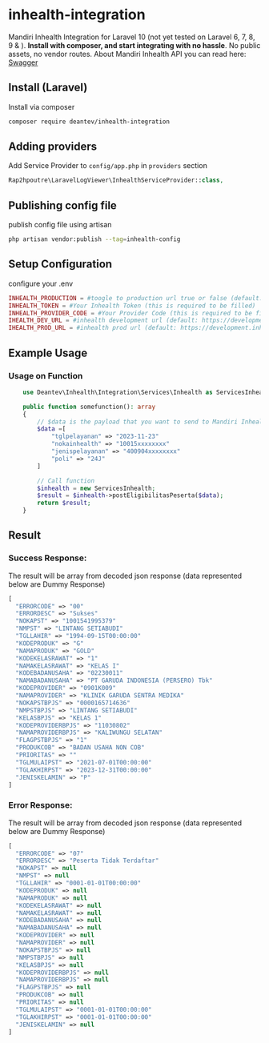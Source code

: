 inhealth-integration
===========================

Mandiri Inhealth Integration for Laravel 10 (not yet tested on Laravel 6, 7, 8, 9 & ). **Install with composer, and start integrating with no hassle**. No public assets, no vendor routes. About Mandiri Inhealth API you can read here: [Swagger](https://development.inhealth.co.id/pelkesws2/catalog/index) 

## Install (Laravel)
Install via composer
```bash
composer require deantev/inhealth-integration
```

## Adding providers
Add Service Provider to `config/app.php` in `providers` section
```php
Rap2hpoutre\LaravelLogViewer\InhealthServiceProvider::class,
```

## Publishing config file
publish config file using artisan
```bash
php artisan vendor:publish --tag=inhealth-config
```

## Setup Configuration
configure your .env
```php
INHEALTH_PRODUCTION = #toogle to production url true or false (default: false)
INHEALTH_TOKEN = #Your Inhealth Token (this is required to be filled)
INHEALTH_PROVIDER_CODE = #Your Provider Code (this is required to be filled)
IHEALTH_DEV_URL = #inhealth development url (default: https://development.inhealth.co.id/pelkesws2/) you can change the value if url vendor mandiri changes.
IHEALTH_PROD_URL = #inhealth prod url (default: https://development.inhealth.co.id/pelkesws2/)
```

## Example Usage
### Usage on Function
```php
    use Deantev\Inhealth\Integration\Services\Inhealth as ServicesInhealth;

    public function somefunction(): array
    {
        // $data is the payload that you want to send to Mandiri Inhealth
        $data =[
            "tglpelayanan" => "2023-11-23"
            "nokainhealth" => "10015xxxxxxxx"
            "jenispelayanan" => "400904xxxxxxxx"
            "poli" => "24J"
        ]

        // Call function
        $inhealth = new ServicesInhealth;
        $result = $inhealth->postEligibilitasPeserta($data);
        return $result;
    }
```

## Result
### Success Response:
The result will be array from decoded json response (data represented below are Dummy Response)
```php
[
  "ERRORCODE" => "00"
  "ERRORDESC" => "Sukses"
  "NOKAPST" => "1001541995379"
  "NMPST" => "LINTANG SETIABUDI"
  "TGLLAHIR" => "1994-09-15T00:00:00"
  "KODEPRODUK" => "G"
  "NAMAPRODUK" => "GOLD"
  "KODEKELASRAWAT" => "1"
  "NAMAKELASRAWAT" => "KELAS I"
  "KODEBADANUSAHA" => "02230011"
  "NAMABADANUSAHA" => "PT GARUDA INDONESIA (PERSERO) Tbk"
  "KODEPROVIDER" => "0901K009"
  "NAMAPROVIDER" => "KLINIK GARUDA SENTRA MEDIKA"
  "NOKAPSTBPJS" => "0000165714636"
  "NMPSTBPJS" => "LINTANG SETIABUDI"
  "KELASBPJS" => "KELAS 1"
  "KODEPROVIDERBPJS" => "11030802"
  "NAMAPROVIDERBPJS" => "KALIWUNGU SELATAN"
  "FLAGPSTBPJS" => "1"
  "PRODUKCOB" => "BADAN USAHA NON COB"
  "PRIORITAS" => ""
  "TGLMULAIPST" => "2021-07-01T00:00:00"
  "TGLAKHIRPST" => "2023-12-31T00:00:00"
  "JENISKELAMIN" => "P"
]
```

### Error Response:
The result will be array from decoded json response (data represented below are Dummy Response)
```php
[
  "ERRORCODE" => "07"
  "ERRORDESC" => "Peserta Tidak Terdaftar"
  "NOKAPST" => null
  "NMPST" => null
  "TGLLAHIR" => "0001-01-01T00:00:00"
  "KODEPRODUK" => null
  "NAMAPRODUK" => null
  "KODEKELASRAWAT" => null
  "NAMAKELASRAWAT" => null
  "KODEBADANUSAHA" => null
  "NAMABADANUSAHA" => null
  "KODEPROVIDER" => null
  "NAMAPROVIDER" => null
  "NOKAPSTBPJS" => null
  "NMPSTBPJS" => null
  "KELASBPJS" => null
  "KODEPROVIDERBPJS" => null
  "NAMAPROVIDERBPJS" => null
  "FLAGPSTBPJS" => null
  "PRODUKCOB" => null
  "PRIORITAS" => null
  "TGLMULAIPST" => "0001-01-01T00:00:00"
  "TGLAKHIRPST" => "0001-01-01T00:00:00"
  "JENISKELAMIN" => null
]
```
